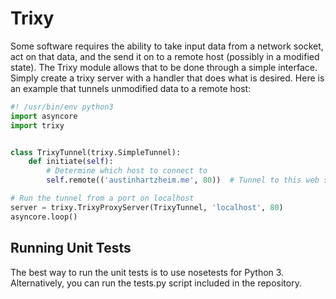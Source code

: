 # Trixy

Some software requires the ability to take input data from a network socket, act on that data, and the send it on to a remote host (possibly in a modified state). The Trixy module allows that to be done through a simple interface. Simply create a trixy server with a handler that does what is desired. Here is an example that tunnels unmodified data to a remote host:

```python
#! /usr/bin/env python3
import asyncore
import trixy


class TrixyTunnel(trixy.SimpleTunnel):
    def initiate(self):
        # Determine which host to connect to
        self.remote(('austinhartzheim.me', 80))  # Tunnel to this web server

# Run the tunnel from a port on localhost
server = trixy.TrixyProxyServer(TrixyTunnel, 'localhost', 80)
asyncore.loop()
```

## Running Unit Tests
The best way to run the unit tests is to use nosetests for Python 3. Alternatively, you can run the tests.py script included in the repository.